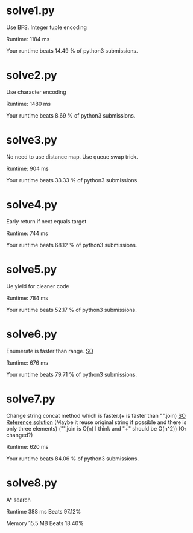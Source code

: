 # solve1.py

Use BFS. Integer tuple encoding

Runtime: 1184 ms

Your runtime beats 14.49 % of python3 submissions.

# solve2.py

Use character encoding

Runtime: 1480 ms

Your runtime beats 8.69 % of python3 submissions.

# solve3.py

No need to use distance map. Use queue swap trick.

Runtime: 904 ms

Your runtime beats 33.33 % of python3 submissions.

# solve4.py

Early return if next equals target

Runtime: 744 ms

Your runtime beats 68.12 % of python3 submissions.

# solve5.py

Ue yield for cleaner code

Runtime: 784 ms

Your runtime beats 52.17 % of python3 submissions.

# solve6.py

Enumerate is faster than range. [SO](https://stackoverflow.com/questions/4852944/what-is-faster-for-loop-using-enumerate-or-for-loop-using-xrange-in-python?utm_medium=organic&utm_source=google_rich_qa&utm_campaign=google_rich_qa)

Runtime: 676 ms

Your runtime beats 79.71 % of python3 submissions.

# solve7.py

Change string concat method which is faster.(+ is faster than "".join) [SO](https://stackoverflow.com/questions/1228299/change-one-character-in-a-string/1228327#1228327) [Reference solution](http://bookshadow.com/weblog/2017/12/24/leetcode-open-the-lock/)
(Maybe it reuse original string if possible and there is only three elements)
("".join is O(n) I think and "+" should be O(n^2)) (Or changed?)


Runtime: 620 ms

Your runtime beats 84.06 % of python3 submissions.


# solve8.py

A* search

Runtime 388 ms Beats 97.12%

Memory 15.5 MB Beats 18.40%
